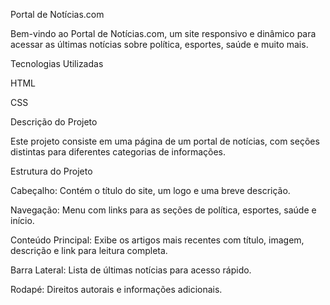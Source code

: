Portal de Notícias.com

Bem-vindo ao Portal de Notícias.com, um site responsivo e dinâmico para acessar as últimas notícias sobre política,
esportes, saúde e muito mais.

Tecnologias Utilizadas

HTML

CSS

Descrição do Projeto

Este projeto consiste em uma página de um portal de notícias, com seções distintas para diferentes categorias de
informações.

Estrutura do Projeto

Cabeçalho: Contém o título do site, um logo e uma breve descrição.

Navegação: Menu com links para as seções de política, esportes, saúde e início.

Conteúdo Principal: Exibe os artigos mais recentes com título, imagem, descrição e link para leitura completa.

Barra Lateral: Lista de últimas notícias para acesso rápido.

Rodapé: Direitos autorais e informações adicionais.